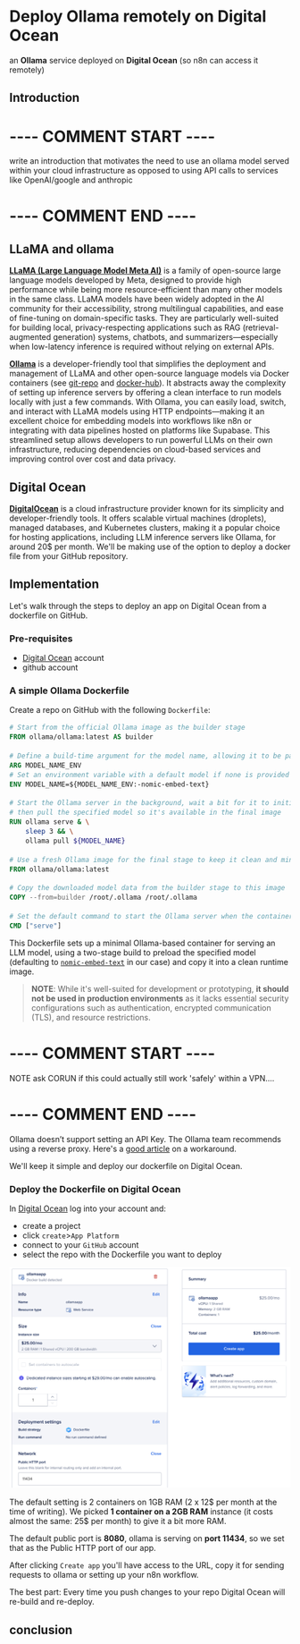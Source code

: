 # Deploy Ollama remotely on Digital Ocean
an **Ollama** service deployed on **Digital Ocean** (so n8n can access it remotely)

## Introduction
# ---- COMMENT START ----
write an introduction that motivates the need to use an ollama model served within your cloud infrastructure as opposed to using API calls to services like OpenAI/google and anthropic
# ---- COMMENT END ----


## LLaMA and ollama
[**LLaMA (Large Language Model Meta AI)**](https://www.llama.com/) is a family
of open-source large language models developed by Meta, designed to provide
high performance while being more resource-efficient than many other models in
the same class. LLaMA models have been widely adopted in the AI community for 
their accessibility, strong multilingual capabilities, and ease of fine-tuning 
on domain-specific tasks. They are particularly well-suited for building local,
privacy-respecting applications such as RAG (retrieval-augmented generation)
systems, chatbots, and summarizers—especially when low-latency inference is 
required without relying on external APIs.

[**Ollama**](https://ollama.com/) is a developer-friendly tool that simplifies 
the deployment and management of LLaMA and other open-source language models
via Docker containers (see [git-repo](https://github.com/ollama/ollama) and 
[docker-hub](https://hub.docker.com/r/ollama/ollama)). It abstracts away the
complexity of setting up inference servers by offering a clean interface to run 
models locally with just a few commands. With Ollama, you can easily load, 
switch, and interact with LLaMA models using HTTP endpoints—making it an
excellent choice for embedding models into workflows like n8n or integrating
with data pipelines hosted on platforms like Supabase. This streamlined setup
allows developers to run powerful LLMs on their own infrastructure, reducing 
dependencies on cloud-based services and improving control over cost and data
privacy.

## Digital Ocean
[**DigitalOcean**](https://www.digitalocean.com/) is a cloud infrastructure 
provider known for its simplicity and developer-friendly tools. It offers 
scalable virtual machines (droplets), managed databases, and Kubernetes 
clusters, making it a popular choice for hosting applications, including LLM 
inference servers like Ollama, for around 20$ per month. We'll be making use
of the option to deploy a docker file from your GitHub repository.


## Implementation

Let's walk through the steps to deploy an app on Digital Ocean from a 
dockerfile on GitHub. 

### Pre-requisites
- [Digital Ocean](https://www.digitalocean.com/) account
- github account


### A simple Ollama Dockerfile
Create a repo on GitHub with the following `Dockerfile`:
```Dockerfile
# Start from the official Ollama image as the builder stage
FROM ollama/ollama:latest AS builder

# Define a build-time argument for the model name, allowing it to be passed when building the image
ARG MODEL_NAME_ENV
# Set an environment variable with a default model if none is provided
ENV MODEL_NAME=${MODEL_NAME_ENV:-nomic-embed-text}

# Start the Ollama server in the background, wait a bit for it to initialize,
# then pull the specified model so it's available in the final image
RUN ollama serve & \
    sleep 3 && \
    ollama pull ${MODEL_NAME}

# Use a fresh Ollama image for the final stage to keep it clean and minimal
FROM ollama/ollama:latest

# Copy the downloaded model data from the builder stage to this image
COPY --from=builder /root/.ollama /root/.ollama  

# Set the default command to start the Ollama server when the container runs
CMD ["serve"]
```

This Dockerfile sets up a minimal Ollama-based container for serving an LLM 
model, using a two-stage build to preload the specified model (defaulting to 
[`nomic-embed-text`](https://ollama.com/library/nomic-embed-text) in our case) 
and copy it into a clean runtime image. 

>**NOTE**: While it's well-suited for development or prototyping, **it should not be used 
in production environments** as it lacks essential security configurations such
as authentication, encrypted communication (TLS), and resource restrictions. 

# ---- COMMENT START ----
NOTE ask CORUN if this could actually still work 'safely' within a VPN....
# ---- COMMENT END ----


Ollama doesn’t support setting an API Key. The Ollama team recommends using a 
reverse proxy. Here's a 
[good article](https://medium.com/@qdrddr/ollama-with-apikey-litellm-proxy-c675c32ce7e8) 
on a workaround. 

We'll keep it simple and deploy our dockerfile on Digital Ocean.

### Deploy the Dockerfile on Digital Ocean
In [Digital Ocean](https://www.digitalocean.com/) log into your account and:
- create a project
- click `create`>`App Platform`
- connect to your `GitHub` account
- select the repo with the Dockerfile you want to deploy

![digital_ocean_app](pictures/digital_ocean_app.png)


The default setting is 2 containers on 1GB RAM (2 x 12$ per month at the time
of writing). We picked **1 container on a 2GB RAM** instance (it costs almost 
the same: 25$ per month) to give it a bit more RAM. 

The default public port is **8080**, ollama is serving on **port 11434**, so
we set that as the Public HTTP port of our app.

After clicking `Create app` you'll have access to the URL, 
copy it for sending requests to ollama or setting up your n8n workflow.

The best part: Every time you push changes to your repo Digital Ocean will re-build and
re-deploy.


## conclusion

